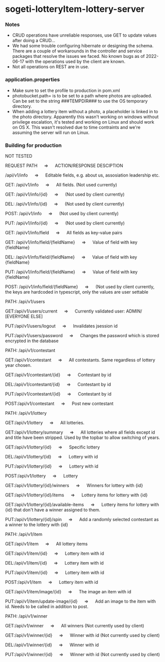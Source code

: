 # sogeti-lotteryItem-lottery-server
 
### Notes
 
- CRUD operations have unreliable responses, use GET to update values after doing a CRUD...
- We had some trouble configuring hibernate or designing the schema. There are a couple of workarounds in the controller and service packages that resolve the issues we faced.
  No known bugs as of 2022-06-17 with the operations used by the client are known.
- Not all operations on REST are in use.
 
### application.properties
- Make sure to set the profile to production in pom.xml
- photobucket.path= is to be set to a path where photos are uploaded. Can be set to the string ###TEMPDIR### to use the
  OS temporary directory.
- When adding a lottery item without a photo, a placeholder is linked in to the photo directory. Apparently this wasn't
  working on windows without privilege escalation, it's tested and working on Linux and should work on OS X. This wasn't
  resolved due to time contraints and we're assuming the server will run on Linux.
 
### Building for production
NOT TESTED
 
 
REQUEST PATH                                &emsp; => &emsp; ACTION/RESPONSE DESCIPTION
 
/api/v1/info                                &emsp; => &emsp; Editable fields, e.g. about us, assosiation leadership etc.
 
GET:  /api/v1/info                          &emsp; => &emsp; All fields. (Not used currently)
 
GET:  /api/v1/info/{id}                     &emsp; => &emsp; (Not used by client currently)
 
DEL:  /api/v1/info/{id}                     &emsp; => &emsp; (Not used by client currently)
 
POST: /api/v1/info                          &emsp; => &emsp; (Not used by client currently)
 
PUT:  /api/v1/info/{id}                     &emsp; => &emsp; (Not used by client currently)
 
GET:  /api/v1/info/field                    &emsp; => &emsp; All fields as key-value pairs
 
GET:  /api/v1/info/field/{fieldName}        &emsp; => &emsp; Value of field with key {fieldName}
 
DEL:  /api/v1/info/field/{fieldName}        &emsp; => &emsp; Value of field with key {fieldName}
 
PUT:  /api/v1/info/field/{fieldName}        &emsp; => &emsp; Value of field with key {fieldName}
 
POST: /api/v1/info/field/{fieldName}        &emsp; => &emsp; (Not used by client currently, the keys are hardcoded in typescript, only the values are user settable
 
 
 
PATH: /api/v1/users
 
GET:/api/v1/users/current                   &emsp; => &emsp; Currently validated user: ADMIN/ [EVERYONE ELSE]
 
PUT:/api/v1/users/logout                    &emsp; => &emsp; Invalidates jsession id
 
PUT:/api/v1/users/password                  &emsp; => &emsp; Changes the password which is stored encrypted in the database
 
 
 
PATH: /api/v1/contestant
 
GET:/api/v1/contestant                      &emsp; => &emsp; All contestants. Same regardless of lottery year chosen.
 
GET:/api/v1/contestant/{id}                 &emsp; => &emsp; Contestant by id
 
DEL:/api/v1/contestant/{id}                 &emsp; => &emsp; Contestant by id
 
PUT:/api/v1/contestant/{id}                 &emsp; => &emsp; Contestant by id
 
POST:/api/v1/contestant                     &emsp; => &emsp; Post new contestant
 
 
 
PATH: /api/v1/lottery
 
GET:/api/v1/lottery                         &emsp; => &emsp; All lotteries.
 
GET:/api/v1/lottery/summary                 &emsp; => &emsp; All lotteries where all fields except id and title have been stripped. Used by the topbar to allow switching of years.
 
GET:/api/v1/lottery/{id}                    &emsp; => &emsp; Specific lottery
 
DEL:/api/v1/lottery/{id}                    &emsp; => &emsp; Lottery with id
 
PUT:/api/v1/lottery/{id}                    &emsp; => &emsp; Lottery with id
 
POST:/api/v1/lottery                        &emsp; => &emsp; Lottery
 
GET:/api/v1/lottery/{id}/winners            &emsp; => &emsp; Winners for lottery with {id}
 
GET:/api/v1/lottery/{id}/items              &emsp; => &emsp; Lottery items for lottery with {id}
 
GET:/api/v1/lottery/{id}/available-items    &emsp; => &emsp; Lottery items for lottery with {id} that don't have a winner assigned to them.
 
PUT:/api/v1/lottery/{id}/spin               &emsp; => &emsp; Add a randomly selected contestant as a winner to the lottery with {id}
 
 
PATH: /api/v1/item
 
GET:/api/v1/item                            &emsp; => &emsp; All lottery items
 
GET:/api/v1/item/{id}                       &emsp; => &emsp; Lottery item with id
 
DEL:/api/v1/item/{id}                       &emsp; => &emsp; Lottery item with id
 
PUT:/api/v1/item/{id}                       &emsp; => &emsp; Lottery item with id
 
POST:/api/v1/item                           &emsp; => &emsp; Lottery item with id
 
GET:/api/v1/item/image/{id}                 &emsp; => &emsp; The image an item with id
 
PUT:/api/v1/item/update-image/{id}          &emsp; => &emsp; Add an image to the item with id. Needs to be called in addition to post.
 
 
 
PATH: /api/v1/winner
 
GET:/api/v1/winner                          &emsp; => &emsp; All winners (Not currently used by client)
 
GET:/api/v1/winner/{id}                     &emsp; => &emsp; Winner with id (Not currently used by client)
 
DEL:/api/v1/winner/{id}                     &emsp; => &emsp; Winner with id
 
PUT:/api/v1/winner/{id}                     &emsp; => &emsp; Winner with id (Not currently used by client)
